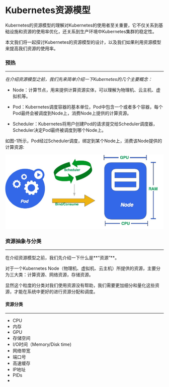 Kubernetes资源模型
===========================

Kubernetes的资源模型的理解对Kubernetes的使用者至关重要，它不仅关系到基础设施和资源的使用率优化，还关系到生产环境中Kubernetes集群的稳定性。

本文我们将一起探讨Kubernetes的资源模型的设计，以及我们如果利用资源模型来提高我们资源的使用率。

### 预热
--------

*在介绍资源模型之前，我们先来简单介绍一下Kubernetes的几个主要概念：*

* Node：计算节点，用来提供计算资源实体，可以理解为物理机、云主机、虚拟机等。

* Pod：Kubernetes调度容器的基本单位，Pod中包含一个或者多个容器，每个Pod最终会被调度到Node上，消费Node上提供的计算资源。

* Scheduler：Kubernetes将用户创建Pod的请求提交给Scheduler调度器，Scheduler决定Pod最终被调度到哪个Node上。

如图-1所示，Pod经过Scheduler调度，绑定到某个Node上，消费该Node提供的计算资源:

![图-1](pod-scheduler-node.png)


### 资源抽象与分类
----------

在介绍资源模型之前，我们先介绍一下什么是**“资源”**。

对于一个Kubernetes Node（物理机、虚拟机、云主机）所提供的资源，主要分为三大类：计算资源、网络资源，存储资源。

显然这个粒度的分类对我们使用资源没有帮助，我们需要更加细分和量化这些资源，才能在系统中更好的进行资源分配和调度。

####  资源分类
----------


 * CPU
 * 内存
 * GPU
 * 存储空间
 * I/O时间（Memory/Disk time)
 * 网络带宽
 * 端口号
 * 高速缓存
 * IP地址
 * PIDs
 *


